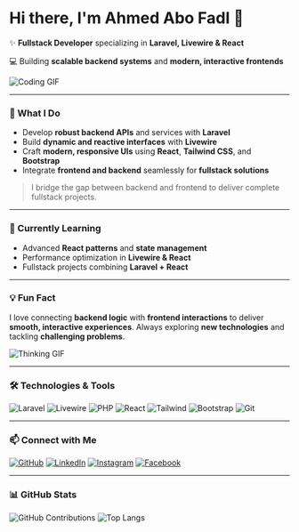# Hi there, I'm Ahmed Abo Fadl 👋


✨ **Fullstack Developer** specializing in **Laravel, Livewire & React**

💻 Building **scalable backend systems** and **modern, interactive frontends**

![Coding GIF](https://media.giphy.com/media/3o7qE1YN7aBOFPRw8E/giphy.gif)

---

### 🚀 What I Do

* Develop **robust backend APIs** and services with **Laravel**
* Build **dynamic and reactive interfaces** with **Livewire**
* Craft **modern, responsive UIs** using **React**, **Tailwind CSS**, and **Bootstrap**
* Integrate **frontend and backend** seamlessly for **fullstack solutions**

> I bridge the gap between backend and frontend to deliver complete fullstack projects.

---

### 🌱 Currently Learning

* Advanced **React patterns** and **state management**
* Performance optimization in **Livewire & React**
* Fullstack projects combining **Laravel + React**

---

### 💡 Fun Fact

I love connecting **backend logic** with **frontend interactions** to deliver **smooth, interactive experiences**.
Always exploring **new technologies** and tackling **challenging problems**.

![Thinking GIF](https://media.giphy.com/media/l3vR85PnGsBwu1PFK/giphy.gif)

---

### 🛠 Technologies & Tools

![Laravel](https://img.shields.io/badge/-Laravel-EF3F2F?style=flat-square\&logo=laravel\&logoColor=white)
![Livewire](https://img.shields.io/badge/-Livewire-FF2D20?style=flat-square\&logo=laravel\&logoColor=white)
![PHP](https://img.shields.io/badge/-PHP-777BB4?style=flat-square\&logo=php\&logoColor=white)
![React](https://img.shields.io/badge/-React-61DAFB?style=flat-square\&logo=react\&logoColor=white)
![Tailwind](https://img.shields.io/badge/-TailwindCSS-06B6D4?style=flat-square\&logo=tailwind-css\&logoColor=white)
![Bootstrap](https://img.shields.io/badge/-Bootstrap-7952B3?style=flat-square\&logo=bootstrap\&logoColor=white)
![Git](https://img.shields.io/badge/-Git-F05032?style=flat-square\&logo=git\&logoColor=white)

---

### 📫 Connect with Me

[![GitHub](https://img.shields.io/badge/-GitHub-181717?style=flat-square\&logo=github)](https://github.com/AhmedAboFadl)
[![LinkedIn](https://img.shields.io/badge/-LinkedIn-0A66C2?style=flat-square\&logo=linkedin)](https://www.linkedin.com/in/ahmed-mahmoud-6210ba309/)
[![Instagram](https://img.shields.io/badge/-Instagram-E4405F?style=flat-square\&logo=instagram)](https://www.instagram.com/xx_ahmed_abo_fadl_xx/)
[![Facebook](https://img.shields.io/badge/-Facebook-1877F2?style=flat-square\&logo=facebook)](https://www.facebook.com/ahmed.abo.fadl.2025)

---

### 📊 GitHub Stats


![GitHub Contributions](https://ghchart.rshah.org/AhmedAboFadl)
![Top Langs](https://github-readme-stats.vercel.app/api/top-langs/?username=AhmedAboFadl\&layout=compact\&theme=dracula)


